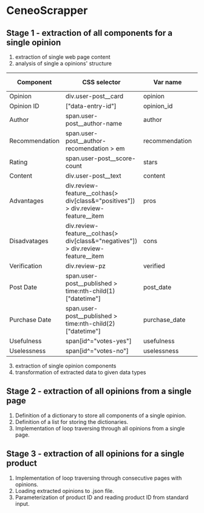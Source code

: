 # CeneoScrapper
## Stage 1 - extraction of all components for a single opinion
1. extraction of single web page content
2. analysis of single a opinions' structure

|  Component   |                                   CSS selector                                  |   Var name   |Data type|
|--------------|---------------------------------------------------------------------------------|--------------|---------|
|Opinion       |div.user-post__card                                                              |opinion       |dict     |
|Opinion ID    |["data-entry-id"]                                                                |opinion_id    |str      |
|Author        |span.user-post__author-name                                                      |author        |str      |
|Recommendation|span.user-post__author-recomendation > em                                        |recommendation|bool     |
|Rating        |span.user-post__score-count                                                      |stars         |float    |
|Content       |div.user-post__text                                                              |content       |str      |
|Advantages    |div.review-feature__col:has(> div[class&="positives"]) > div.review-feature__item|pros          |list(str)|
|Disadvatages  |div.review-feature__col:has(> div[class&="negatives"]) > div.review-feature__item|cons          |list(str)|
|Verification  |div.review-pz                                                                    |verified      |bool     |
|Post Date     |span.user-post__published > time:nth-child(1)["datetime"]                        |post_date     |date     |
|Purchase Date |span.user-post__published > time:nth-child(2)["datetime"]                        |purchase_date |date     |
|Usefulness    |span[id^="votes-yes"]                                                            |usefulness    |int      |
|Uselessness   |span[id^="votes-no"]                                                             |uselessness   |int      |

3. extraction of single opinion components
4. transformation of extracted data to given data types

## Stage 2 - extraction of all opinions from a single page
1. Definition of a dictionary to store all components of a single opinion.
2. Definition of a list for storing the dictionaries.
3. Implementation of loop traversing through all opinions from a single page.

## Stage 3 - extraction of all opinions for a single product
1. Implementation of loop traversing through consecutive pages with opinions.
2. Loading extracted opinions to .json file.
3. Parameterization of product ID and reading product ID from standard input.